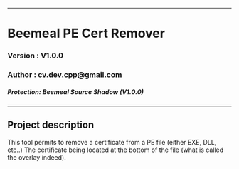 ____
# Beemeal PE Cert Remover
### Version : V1.0.0
### Author  : cv.dev.cpp@gmail.com
##### Protection: Beemeal Source Shadow (V1.0.0)
____

## __Project description__
This tool permits to remove a certificate from a PE file (either EXE, DLL, etc..)
The certificate being located at the bottom of the file (what is called the overlay indeed).

